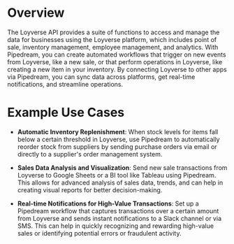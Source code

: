 # Overview

The Loyverse API provides a suite of functions to access and manage the data for businesses using the Loyverse platform, which includes point of sale, inventory management, employee management, and analytics. With Pipedream, you can create automated workflows that trigger on new events from Loyverse, like a new sale, or that perform operations in Loyverse, like creating a new item in your inventory. By connecting Loyverse to other apps via Pipedream, you can sync data across platforms, get real-time notifications, and streamline operations.

# Example Use Cases

- **Automatic Inventory Replenishment**: When stock levels for items fall below a certain threshold in Loyverse, use Pipedream to automatically reorder stock from suppliers by sending purchase orders via email or directly to a supplier's order management system.

- **Sales Data Analysis and Visualization**: Send new sale transactions from Loyverse to Google Sheets or a BI tool like Tableau using Pipedream. This allows for advanced analysis of sales data, trends, and can help in creating visual reports for better decision-making.

- **Real-time Notifications for High-Value Transactions**: Set up a Pipedream workflow that captures transactions over a certain amount from Loyverse and sends instant notifications to a Slack channel or via SMS. This can help in quickly recognizing and rewarding high-value sales or identifying potential errors or fraudulent activity.
